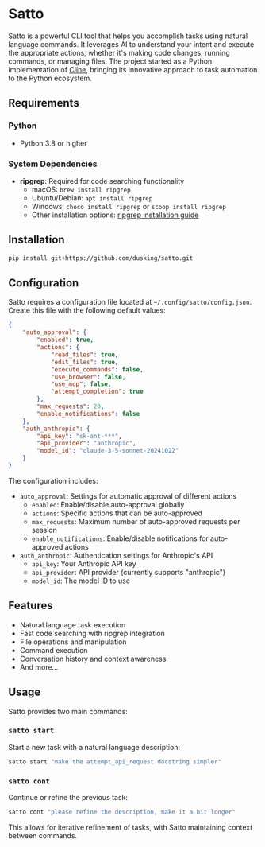 # Satto

Satto is a powerful CLI tool that helps you accomplish tasks using natural language commands. It leverages AI to understand your intent and execute the appropriate actions, whether it's making code changes, running commands, or managing files. The project started as a Python implementation of [Cline](https://github.com/saoudrizwan/cline), bringing its innovative approach to task automation to the Python ecosystem.

## Requirements

### Python
- Python 3.8 or higher

### System Dependencies
- **ripgrep**: Required for code searching functionality
  - macOS: `brew install ripgrep`
  - Ubuntu/Debian: `apt install ripgrep`
  - Windows: `choco install ripgrep` or `scoop install ripgrep`
  - Other installation options: [ripgrep installation guide](https://github.com/BurntSushi/ripgrep#installation)

## Installation

```bash
pip install git+https://github.com/dusking/satto.git
```

## Configuration

Satto requires a configuration file located at `~/.config/satto/config.json`. Create this file with the following default values:

```json
{
    "auto_approval": {
        "enabled": true,
        "actions": {
            "read_files": true,
            "edit_files": true,
            "execute_commands": false,
            "use_browser": false,
            "use_mcp": false,
            "attempt_completion": true
        },
        "max_requests": 20,
        "enable_notifications": false
    },
    "auth_anthropic": {
        "api_key": "sk-ant-***",
        "api_provider": "anthropic",
        "model_id": "claude-3-5-sonnet-20241022"
    }
}
```

The configuration includes:
- `auto_approval`: Settings for automatic approval of different actions
  - `enabled`: Enable/disable auto-approval globally
  - `actions`: Specific actions that can be auto-approved
  - `max_requests`: Maximum number of auto-approved requests per session
  - `enable_notifications`: Enable/disable notifications for auto-approved actions
- `auth_anthropic`: Authentication settings for Anthropic's API
  - `api_key`: Your Anthropic API key
  - `api_provider`: API provider (currently supports "anthropic")
  - `model_id`: The model ID to use

## Features

- Natural language task execution
- Fast code searching with ripgrep integration
- File operations and manipulation
- Command execution
- Conversation history and context awareness
- And more...

## Usage

Satto provides two main commands:

### `satto start`

Start a new task with a natural language description:

```bash
satto start "make the attempt_api_request docstring simpler"
```

### `satto cont`

Continue or refine the previous task:

```bash
satto cont "please refine the description, make it a bit longer"
```

This allows for iterative refinement of tasks, with Satto maintaining context between commands.
